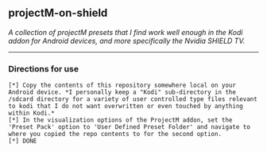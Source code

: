 ## projectM-on-shield

*A collection of projectM presets that I find work well enough in the Kodi addon for Android devices, and more specifically the Nvidia SHIELD TV.*

---

### Directions for use
	[*] Copy the contents of this repository somewhere local on your Android device. *I personally keep a "Kodi" sub-directory in the /sdcard directory for a variety of user controlled type files relevant to kodi that I do not want overwritten or even touched by anything within Kodi.*
	[*] In the visualization options of the ProjectM addon, set the 'Preset Pack' option to 'User Defined Preset Folder' and navigate to where you copied the repo contents to for the second option.
	[*] DONE
